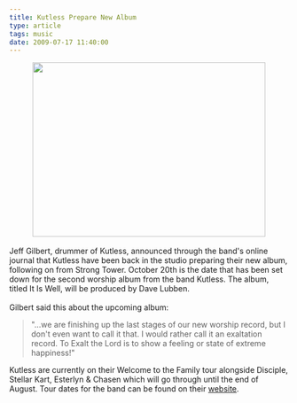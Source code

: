 ```yaml
---
title: Kutless Prepare New Album
type: article
tags: music
date: 2009-07-17 11:40:00
---
```

<div class="separator" style="clear:both;text-align:center;"><a href="http://img142.imageshack.us/img142/4822/barn01800x600.jpg" style="margin-left:1em;margin-right:1em;"><img border="0" height="315" src="http://img142.imageshack.us/img142/4822/barn01800x600.jpg" width="420" /></a></div><br />Jeff Gilbert, drummer of Kutless, announced through the band's online journal that Kutless have been back in the studio preparing their new album, following on from Strong Tower.  October 20th is the date that has been set down for the second worship album from the band Kutless.  The album, titled It Is Well, will be produced by Dave Lubben.<br /><br />Gilbert said this about the upcoming album:<br /><blockquote>"...we are finishing up the last stages of our new worship record, but I don't even want to call it that. I would rather call it an exaltation record. To Exalt the Lord is to show a feeling or state of extreme happiness!"</blockquote>Kutless are currently on their Welcome to the Family tour alongside Disciple, Stellar Kart, Esterlyn &amp; Chasen which will go through until the end of August.  Tour dates for the band can be found on their <a href="http://www.kutless.com/tour.aspx">website</a>.<div class="blogger-post-footer"><img width='1' height='1' src='https://blogger.googleusercontent.com/tracker/31453821-1125527503523309241?l=www.jamesdoc.co.uk' alt='' /></div>
